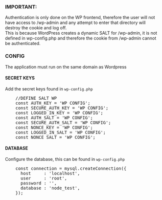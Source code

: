 ### IMPORTANT: 

Authentication is only done on the WP frontend, therefore the user will not have access to /wp-admin and any attempt to enter that directory will destroy the cookie and log off. 
<br>This is because WordPress creates a dynamic SALT for /wp-admin, it is not defined in wp-config.php and therefore the cookie from /wp-admin cannot be authenticated.

### CONFIG

The application must run on the same domain as Wordpress

#### SECRET KEYS
Add the secret keys found in <code>wp-config.php</code>
<pre>
	//DEFINE SALT WP
	const AUTH_KEY = 'WP CONFIG';
	const SECURE_AUTH_KEY = 'WP CONFIG';
	const LOGGED_IN_KEY = 'WP CONFIG';
	const AUTH_SALT = 'WP CONFIG';
	const SECURE_AUTH_SALT = 'WP CONFIG';
	const NONCE_KEY = 'WP CONFIG';
	const LOGGED_IN_SALT = 'WP CONFIG';
	const NONCE_SALT = 'WP CONFIG';
</pre>


#### DATABASE
Configure the database, this can be found in <code>wp-config.php</code>

<pre>
	const connection = mysql.createConnection({
	  host     : 'localhost',
	  user     : 'root',
	  password : '',
	  database : 'node_test',
	});
</pre>